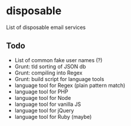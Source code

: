 disposable
==========

List of disposable email services

## Todo
* List of common fake user names (?)
* Grunt: tld sorting of JSON db
* Grunt: compiling into Regex
* Grunt: build script for language tools
* language tool for Regex (plain pattern match)
* language tool for PHP
* language tool for Node
* language tool for vanilla JS
* language tool for jQuery
* language tool for Ruby (maybe)
